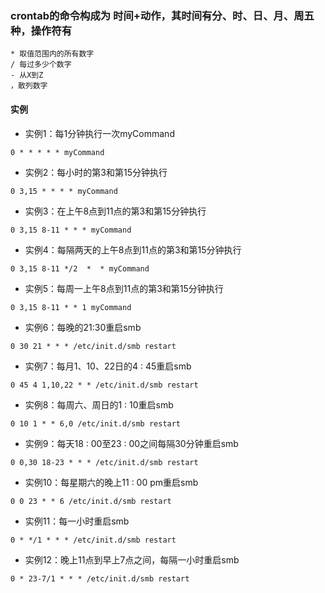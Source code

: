 ### crontab的命令构成为 时间+动作，其时间有分、时、日、月、周五种，操作符有
```
* 取值范围内的所有数字
/ 每过多少个数字
- 从X到Z
，散列数字
```
#### 实例
- 实例1：每1分钟执行一次myCommand

```
0 * * * * * myCommand
```

- 实例2：每小时的第3和第15分钟执行

```
0 3,15 * * * * myCommand
```

- 实例3：在上午8点到11点的第3和第15分钟执行

```
0 3,15 8-11 * * * myCommand
```

- 实例4：每隔两天的上午8点到11点的第3和第15分钟执行

```
0 3,15 8-11 */2  *  * myCommand
```

- 实例5：每周一上午8点到11点的第3和第15分钟执行

```
0 3,15 8-11 * * 1 myCommand
```

- 实例6：每晚的21:30重启smb

```
0 30 21 * * * /etc/init.d/smb restart
```

- 实例7：每月1、10、22日的4 : 45重启smb

```
0 45 4 1,10,22 * * /etc/init.d/smb restart
```

- 实例8：每周六、周日的1 : 10重启smb

```
0 10 1 * * 6,0 /etc/init.d/smb restart
```

- 实例9：每天18 : 00至23 : 00之间每隔30分钟重启smb

```
0 0,30 18-23 * * * /etc/init.d/smb restart
```

- 实例10：每星期六的晚上11 : 00 pm重启smb

```
0 0 23 * * 6 /etc/init.d/smb restart
```

- 实例11：每一小时重启smb

```
0 * */1 * * * /etc/init.d/smb restart
```

- 实例12：晚上11点到早上7点之间，每隔一小时重启smb

```
0 * 23-7/1 * * * /etc/init.d/smb restart
```
